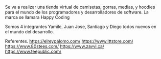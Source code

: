 Se va a realizar una tienda virtual de camisetas, gorras, medias, y hoodies para el mundo de los programadores y desarrolladores de software.
La marca se llamara Happy Coding

Somos 4 integrantes Yamile, Juan Jose, Santiago y Diego todos nuevos en el mundo del desarrollo.

Referentes.
https://elreypalomo.com/
https://www.lttstore.com/
https://www.80stees.com/
https://www.zavvi.ca/
https://www.teepublic.com/